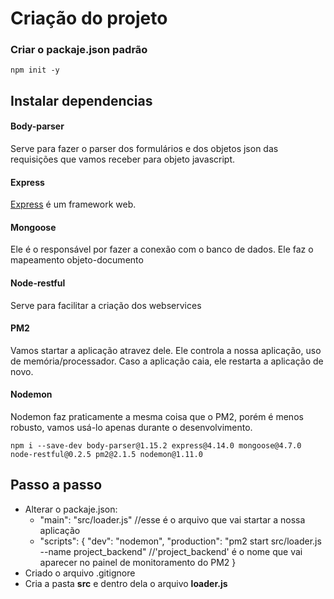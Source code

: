 # Criação do projeto

### Criar o packaje.json padrão
```
npm init -y
```

## Instalar dependencias
#### Body-parser
Serve para fazer o parser dos formulários e dos objetos json das requisições que vamos receber para objeto javascript.
#### Express
[Express](http://expressjs.com/) é um framework web.
#### Mongoose
Ele é o responsável por fazer a conexão com o banco de dados. Ele faz o mapeamento objeto-documento
#### Node-restful
Serve para facilitar a criação dos webservices
#### PM2
Vamos startar a aplicação atravez dele. Ele controla a nossa aplicação, uso de memória/processador. Caso a aplicação caia, ele restarta a aplicação de novo.
#### Nodemon
Nodemon faz praticamente a mesma coisa que o PM2, porém é menos robusto, vamos usá-lo apenas durante o desenvolvimento.

```
npm i --save-dev body-parser@1.15.2 express@4.14.0 mongoose@4.7.0 node-restful@0.2.5 pm2@2.1.5 nodemon@1.11.0
```


## Passo a passo 
* Alterar o packaje.json: 
	* "main": "src/loader.js" //esse é o arquivo que vai startar a nossa aplicação
	* "scripts": {
		"dev": "nodemon",
		"production": "pm2 start src/loader.js --name project_backend" //'project_backend' é o nome que vai aparecer no painel de monitoramento do PM2
	}
* Criado o arquivo .gitignore
* Cria a pasta **src** e dentro dela o arquivo **loader.js**